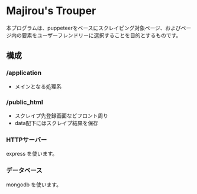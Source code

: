 # Majirou's Trouper

本プログラムは、puppeteerをベースにスクレイピング対象ページ、およびページ内の要素をユーザーフレンドリーに選択することを目的とするものです。

## 構成

### /application 

* メインとなる処理系

### /public_html 

* スクレイプ先登録画面などフロント周り
* data配下にはスクレイプ結果を保存

### HTTPサーバー

express を使います。

### データベース

mongodb を使います。
